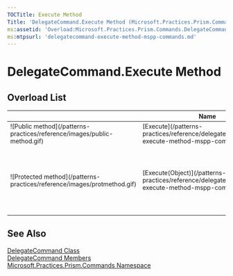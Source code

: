 ```yaml
---
TOCTitle: Execute Method
Title: 'DelegateCommand.Execute Method (Microsoft.Practices.Prism.Commands)'
ms:assetid: 'Overload:Microsoft.Practices.Prism.Commands.DelegateCommand.Execute'
ms:mtpsurl: 'delegatecommand-execute-method-mspp-commands.md'
---
```



# DelegateCommand.Execute Method

## Overload List

<table>
<thead>
<tr class="header">
<th> </th>
<th>Name</th>
<th>Description</th>
</tr>
</thead>
<tbody>
<tr class="odd">
<td>![Public method](/patterns-practices/reference/images/public-method.gif)</td>
<td>[Execute](/patterns-practices/reference/delegatecommand-execute-method-mspp-commands)</td>
<td><div class="summary">
Executes the command.
</div></td>
</tr>
<tr class="even">
<td>![Protected method](/patterns-practices/reference/images/protmethod.gif)</td>
<td>[Execute(Object)](/patterns-practices/reference/delegatecommandbase-execute-method-mspp-commands)</td>
<td><div class="summary">
Executes the command with the provided parameter by invoking the [Action(Of T)](http://msdn2.microsoft.com/en-us/library/018hxwa8) supplied during construction.
</div>
(Inherited from [DelegateCommandBase](/patterns-practices/reference/delegatecommandbase-class-mspp-commands).)</td>
</tr>
</tbody>
</table>

## See Also

[DelegateCommand Class](/patterns-practices/reference/delegatecommand-class-mspp-commands)<br/>
[DelegateCommand Members](/patterns-practices/reference/delegatecommand-members-mspp-commands)<br/>
[Microsoft.Practices.Prism.Commands Namespace](/patterns-practices/reference/mspp-commands-namespace)
